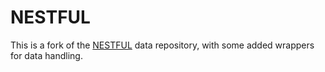 # NESTFUL

This is a fork of the [NESTFUL](https://github.com/IBM/NESTFUL) data repository, with some added wrappers for data handling. 
